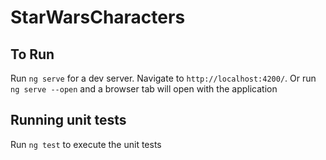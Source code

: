 # StarWarsCharacters

## To Run

Run `ng serve` for a dev server. Navigate to `http://localhost:4200/`. Or run `ng serve --open` and a browser tab will open with the application

## Running unit tests

Run `ng test` to execute the unit tests
